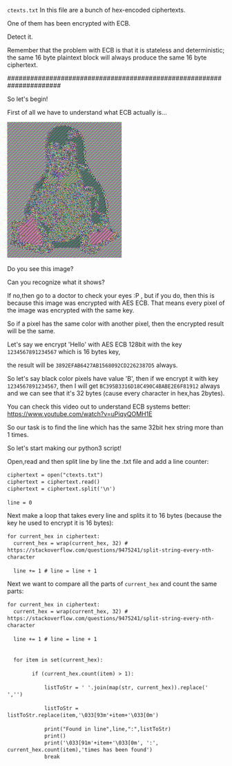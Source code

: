 `ctexts.txt` In this file are a bunch of hex-encoded ciphertexts.

One of them has been encrypted with ECB.

Detect it.

Remember that the problem with ECB is that it is stateless and deterministic; the same 16 byte plaintext block will always produce the same 16 byte ciphertext. 

######################################################################

So let's begin!

First of all we have to understand what ECB actually is...

![image1](https://raw.githubusercontent.com/pakesson/diy-ecb-penguin/master/Tux_ecb.png)

Do you see this image?

Can you recognize what it shows?

If no,then go to a doctor to check your eyes :P ,
but if you do, then this is because this image was encrypted with AES ECB. That means every pixel of the image was encrypted with the same key.

So if a pixel has the same color with another pixel, then the encrypted result will be the same.

Let's say we encrypt 'Hello' with AES ECB 128bit with the key `1234567891234567` which is 16 bytes key,

the result will be `3892EFAB6427AB1568092CD2262387D5` always.

So let's say black color pixels have value 'B', then if we encrypt it with key `1234567891234567`, then I will get `BC395B3316D18C490C4BABE2E6F81912` always and we can see that it's 32 bytes (cause every character in hex,has 2bytes).

You can check this video out to understand ECB systems better: https://www.youtube.com/watch?v=uPiqyQOMH1E

So our task is to find the line which has the same 32bit hex string more than 1 times.

So let's start making our python3 script!

Open,read and then split line by line the .txt file and add a line counter:
```
ciphertext = open("ctexts.txt")
ciphertext = ciphertext.read()
ciphertext = ciphertext.split('\n')

line = 0
```

Next make a loop that takes every line and splits it to 16 bytes (because the key he used to encrypt it is 16 bytes):
```
for current_hex in ciphertext:
  current_hex = wrap(current_hex, 32) # https://stackoverflow.com/questions/9475241/split-string-every-nth-character
  
  line += 1 # line = line + 1
```

Next we want to compare all the parts of `current_hex` and count the same parts:
```
for current_hex in ciphertext:
  current_hex = wrap(current_hex, 32) # https://stackoverflow.com/questions/9475241/split-string-every-nth-character
  
  line += 1 # line = line + 1
  

  for item in set(current_hex):
    
        if (current_hex.count(item) > 1):
        
            listToStr = ' '.join(map(str, current_hex)).replace(' ','') 
            
            listToStr = listToStr.replace(item,'\033[93m'+item+'\033[0m')
            
            print("Found in line",line,":",listToStr)
            print()
            print('\033[91m'+item+'\033[0m', ':', current_hex.count(item),'times has been found')
            break
```
